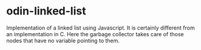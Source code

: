 # odin-linked-list
Implementation of a linked list using Javascript. It is certainly different from an implementation in C. Here the garbage collector takes care of those nodes that have no variable pointing to them.
